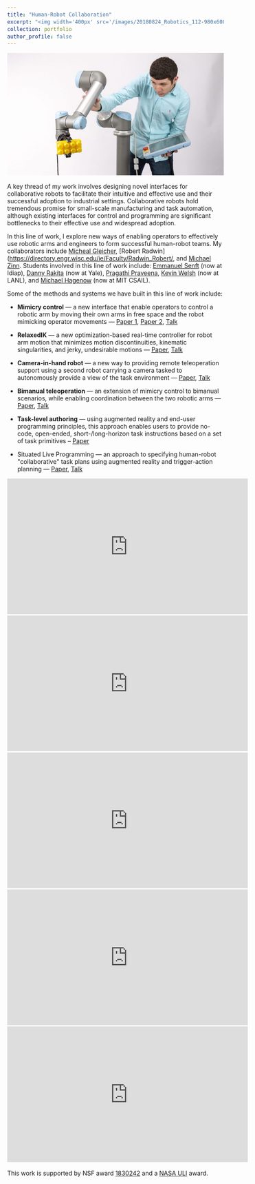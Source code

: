 ```yaml
---
title: "Human-Robot Collaboration"
excerpt: "<img width='400px' src='/images/20180824_Robotics_112-980x608.jpg'> <br><br> This line of work explores new ways of enabling operators to effectively use robotic arms and engineers to form successful human-robot teams."
collection: portfolio
author_profile: false
---
```


<img width='600px' src='/images/20180824_Robotics_112-980x608.jpg'>

A key thread of my work involves designing novel interfaces for collaborative robots to facilitate their intuitive and effective use and their successful adoption to industrial settings. Collaborative robots hold tremendous promise for small-scale manufacturing and task automation, although existing interfaces for control and programming are significant bottlenecks to their effective use and widespread adoption.

In this line of work, I explore new ways of enabling operators to effectively use robotic arms and engineers to form successful human-robot teams. My collaborators include [Micheal Gleicher](https://pages.cs.wisc.edu/~gleicher/), [Robert Radwin](https://directory.engr.wisc.edu/ie/Faculty/Radwin_Robert/, and [Michael Zinn](https://directory.engr.wisc.edu/me/Faculty/Zinn_Michael/). Students involved in this line of work include: [Emmanuel Senft](https://emmanuel-senft.github.io/) (now at Idiap), [Danny Rakita](https://uwnarratives.wisc.edu/bio/daniel-rakita/) (now at Yale), [Pragathi Praveena](https://www.linkedin.com/in/pragathip/), [Kevin Welsh](https://www.linkedin.com/in/kevin-welsh-668140bb) (now at LANL), and [Michael Hagenow](https://www.linkedin.com/in/hageneaux/) (now at MIT CSAIL).

Some of the methods and systems we have built in this line of work include:

* **Mimicry control** — a new interface that enable operators to control a robotic arm by moving their own arms in free space and the robot mimicking operator movements — [Paper 1](http://pages.cs.wisc.edu/~rakita/wp-content/uploads/2017/12/hri17-preprint.pdf), [Paper 2](https://graphics.cs.wisc.edu/Papers/2020/RMG20/rmg-hri2020.pdf), [Talk](https://www.youtube.com/watch?v=M5O0UkPQsxE)

* **RelaxedIK** — a new optimization-based real-time controller for robot arm motion that minimizes motion discontinuities, kinematic singularities, and jerky, undesirable motions — [Paper](http://roboticsproceedings.org/rss14/p43.pdf), [Talk](https://www.youtube.com/watch?v=AhsQFJzB8WQ)

* **Camera-in-hand robot** — a new way to providing remote teleoperation support using a second robot carrying a camera tasked to autonomously provide a view of the task environment — [Paper](https://dl.acm.org/doi/pdf/10.1145/3171221.3171279?casa_token=52ZHKQ6CFcYAAAAA:w6yZAPIw_L8Q1UbMVeiWtkLhBRkNVXecTkhsiwxvvTHd5RvcTn8w_Kre8WeAlZmTexG4lEybtglP), [Talk](https://www.youtube.com/watch?v=xvDwTJd8f4c)

* **Bimanual teleoperation** — an extension of mimicry control to bimanual scenarios, while enabling coordination between the two robotic arms — [Paper](https://robotics.sciencemag.org/content/robotics/4/30/eaaw0955.full.pdf), [Talk](https://www.youtube.com/watch?v=cGh0UncVxck)

* **Task-level authoring** — using augmented reality and end-user programming principles, this approach enables users to provide no-code, open-ended, short-/long-horizon task instructions based on a set of task primitives – [Paper](https://www.frontiersin.org/articles/10.3389/frobt.2021.707149/full)

* Situated Live Programming — an approach to specifying human-robot "collaborative" task plans using augmented reality and trigger-action planning — [Paper](https://arxiv.org/pdf/2108.03592), [Talk](https://www.youtube.com/watch?v=FKEwt-F3y78)

<iframe width="560" height="315" src="https://www.youtube.com/embed/M5O0UkPQsxE" title="YouTube video player" frameborder="0" allow="accelerometer; autoplay; clipboard-write; encrypted-media; gyroscope; picture-in-picture" allowfullscreen></iframe>

<iframe width="560" height="315" src="https://www.youtube.com/embed/AhsQFJzB8WQ" title="YouTube video player" frameborder="0" allow="accelerometer; autoplay; clipboard-write; encrypted-media; gyroscope; picture-in-picture" allowfullscreen></iframe>

<iframe width="560" height="315" src="https://www.youtube.com/embed/xvDwTJd8f4c" title="YouTube video player" frameborder="0" allow="accelerometer; autoplay; clipboard-write; encrypted-media; gyroscope; picture-in-picture" allowfullscreen></iframe>

<iframe width="560" height="315" src="https://www.youtube.com/embed/cGh0UncVxck" title="YouTube video player" frameborder="0" allow="accelerometer; autoplay; clipboard-write; encrypted-media; gyroscope; picture-in-picture" allowfullscreen></iframe>

<iframe width="560" height="315" src="https://www.youtube.com/embed/jq9bk3LMdNo" title="YouTube video player" frameborder="0" allow="accelerometer; autoplay; clipboard-write; encrypted-media; gyroscope; picture-in-picture" allowfullscreen></iframe>

This work is supported by NSF award [1830242](https://nsf.gov/awardsearch/showAward?AWD_ID=1830242&HistoricalAwards=false) and a [NASA ULI](https://techport.nasa.gov/view/96115) award.
